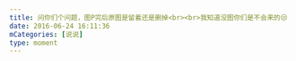```yaml
---
title: 问你们个问题，图P完后原图是留着还是删掉<br><br>我知道没图你们是不会来的😒
date: 2016-06-24 16:11:36
mCategories: [说说]
type: moment
---
```


<div id="pics-20160624161136"></div>

<script>
var data = [
    {"link": "2016-06-24_000000.jpeg", "type": "shuoshuo"}
];
picsRender(data, "pics-20160624161136");
</script>
